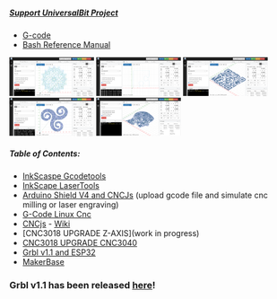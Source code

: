 ##### [Support UniversalBit Project](https://github.com/universalbit-dev/universalbit-dev/tree/main/support)
* [G-code](https://github.com/universalbit-dev/cnc-router-machines/tree/main/g-code)
* [Bash Reference Manual](https://www.gnu.org/software/bash/manual/html_node/index.html)

  
<img src="https://github.com/universalbit-dev/cnc-router-machines/blob/main/g-code/mandala/cncjs/mandala_cncjs.png" width="30%"></img> <img src="https://github.com/universalbit-dev/cnc-router-machines/blob/main/g-code/puzzle/cncjs/pzl_cnc_01.png" width="30%"></img> <img src="https://github.com/universalbit-dev/cnc-router-machines/blob/main/g-code/support/cncjs/support_unbt_cncjs_laser.png" width="30%"></img> <img src="https://github.com/universalbit-dev/cnc-router-machines/blob/main/g-code/trisquel/cncjs/trisquel_cncjs_laser.png" width="30%"></img> <img src="https://github.com/universalbit-dev/cnc-router-machines/blob/main/g-code/universalbit/cncjs/universalbit_cncjs.png" width="30%"></img>  


##### Table of Contents:
* [InkScaspe Gcodetools](https://github.com/inkscape/inkscape)
* [InkScape LaserTools](https://github.com/ChrisWag91/Inkscape-Lasertools-Plugin)
* [Arduino Shield V4 and CNCJs]() (upload gcode file and simulate cnc milling or laser engraving)
* [G-Code Linux Cnc](https://linuxcnc.org/docs/html/gcode/g-code.html)
* [CNCjs](https://github.com/universalbit-dev/cncjs) - [Wiki](https://github.com/cncjs/cncjs/wiki/Introduction)
* [CNC3018 UPGRADE Z-AXIS](work in progress)
* [CNC3018 UPGRADE CNC3040](https://www.youtube.com/watch?v=an0JTNjjmwc)
* [Grbl v1.1 and ESP32](https://github.com/bdring/Grbl_Esp32/issues/12)
* [MakerBase](https://github.com/makerbase-mks/MKS-DLC32)
### Grbl v1.1 has been released [here](https://github.com/gnea/grbl/releases)!


